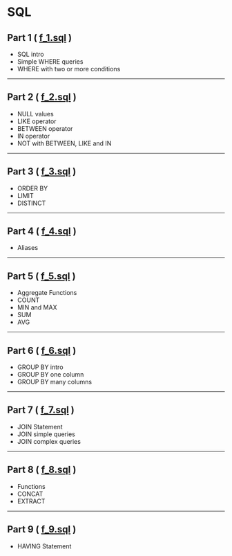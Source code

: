 # SQL

## Part 1 ( [f_1.sql](https://github.com/dolcezza-ua/SQL/blob/main/f_1.sql) )

- SQL intro
- Simple WHERE queries
- WHERE with two or more conditions

---

## Part 2 ( [f_2.sql](https://github.com/dolcezza-ua/SQL/blob/main/f_2.sql) )

- NULL values
- LIKE operator
- BETWEEN operator
- IN operator
- NOT with BETWEEN, LIKE and IN

---

## Part 3 ( [f_3.sql]() )

- ORDER BY
- LIMIT
- DISTINCT

---

## Part 4 ( [f_4.sql]() )

- Aliases

---

## Part 5 ( [f_5.sql]() )

- Aggregate Functions
- COUNT
- MIN and MAX
- SUM
- AVG

---

## Part 6 ( [f_6.sql]() )

- GROUP BY intro
- GROUP BY one column
- GROUP BY many columns

---

## Part 7 ( [f_7.sql]() )

- JOIN Statement
- JOIN simple queries
- JOIN complex queries

---

## Part 8 ( [f_8.sql]() )

- Functions
- CONCAT
- EXTRACT

---

## Part 9 ( [f_9.sql]() )

- HAVING Statement
